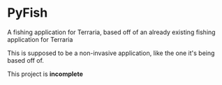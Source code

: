 # PyFish
A fishing application for Terraria, based off of an already existing fishing application for Terraria

This is supposed to be a non-invasive application, like the one it's being based off of.

This project is **incomplete**
